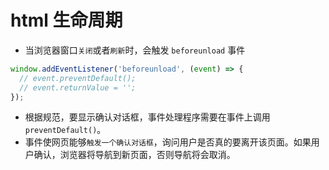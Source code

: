 # html 生命周期

- 当浏览器窗口`关闭`或者`刷新`时，会触发 `beforeunload` 事件

```js
window.addEventListener('beforeunload', (event) => {
  // event.preventDefault();
  // event.returnValue = '';
});
```

- 根据规范，要显示确认对话框，事件处理程序需要在事件上调用 `preventDefault()`。
- 事件使网页能够`触发一个确认对话框`，询问用户是否真的要离开该页面。如果用户确认，浏览器将导航到新页面，否则导航将会取消。
